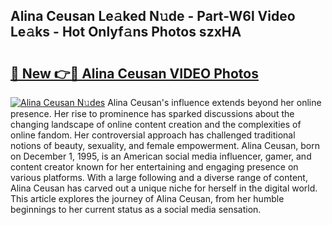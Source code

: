 ## Alina Ceusan Le𝚊ked N𝚞de - Part-W6l Video Le𝚊ks - Hot Onlyf𝚊ns Photos szxHA

# <h2><a href="http://ab52541.deff.icu/?id=Alina+Ceusan">🔗 New 👉🔴 Alina Ceusan VIDEO Photos</a></h2>

[![Alina Ceusan N𝚞des](https://i.imgur.com/rIISA9y.gif)](http://ab52541.deff.icu/?id=Alina+Ceusan)
Alina Ceusan's influence extends beyond her online presence. Her rise to prominence has sparked discussions about the changing landscape of online content creation and the complexities of online fandom. Her controversial approach has challenged traditional notions of beauty, sexuality, and female empowerment. Alina Ceusan, born on December 1, 1995, is an American social media influencer, gamer, and content creator known for her entertaining and engaging presence on various platforms. With a large following and a diverse range of content, Alina Ceusan has carved out a unique niche for herself in the digital world. This article explores the journey of Alina Ceusan, from her humble beginnings to her current status as a social media sensation.
